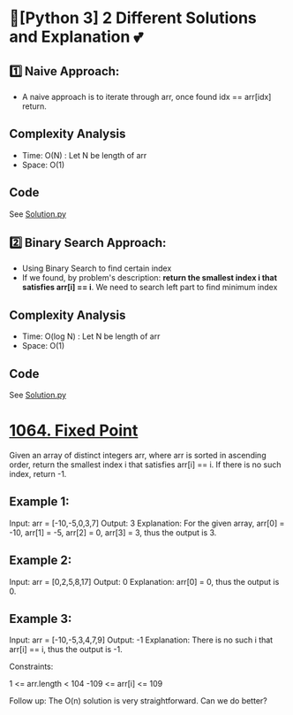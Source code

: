 
# 🌟[Python 3] 2 Different Solutions and Explanation 💕

## 1️⃣ Naive Approach:
* A naive approach is to iterate through arr, once found idx == arr[idx] return.
## Complexity Analysis
* Time: O(N) : Let N be length of arr
* Space: O(1)

## Code
See [Solution.py](https://github.com/gcobs0834/2022-Daily-LeetCoding-Challenge-python3-/blob/59dc69059df06b33eeda4392ff32d28692b05591/Weekly%20Premium/1064.%20Fixed%20Point%20(Easy)/Solution.py#L2)

## 2️⃣ Binary Search Approach:
* Using Binary Search to find certain index
* If we found, by problem's description: **return the smallest index i that satisfies arr[i] == i**. We need to search left part to find minimum index

## Complexity Analysis
* Time: O(log N) : Let N be length of arr
* Space: O(1)


## Code
See [Solution.py](https://github.com/gcobs0834/2022-Daily-LeetCoding-Challenge-python3-/blob/59dc69059df06b33eeda4392ff32d28692b05591/Weekly%20Premium/1064.%20Fixed%20Point%20(Easy)/Solution.py#L10)

# [1064. Fixed Point](https://leetcode.com/problems/fixed-point/)

Given an array of distinct integers arr, where arr is sorted in ascending order, return the smallest index i that satisfies arr[i] == i. If there is no such index, return -1.

 

## Example 1:

Input: arr = [-10,-5,0,3,7]
Output: 3
Explanation: For the given array, arr[0] = -10, arr[1] = -5, arr[2] = 0, arr[3] = 3, thus the output is 3.
## Example 2:

Input: arr = [0,2,5,8,17]
Output: 0
Explanation: arr[0] = 0, thus the output is 0.
## Example 3:

Input: arr = [-10,-5,3,4,7,9]
Output: -1
Explanation: There is no such i that arr[i] == i, thus the output is -1.
 

Constraints:

1 <= arr.length < 104
-109 <= arr[i] <= 109
 

Follow up: The O(n) solution is very straightforward. Can we do better?
